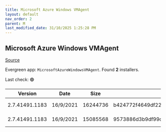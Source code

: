 ```yaml
---
title: Microsoft Azure Windows VMAgent
layout: default
nav_order: 2
parent: M
last_modified_date: 31/10/2025 1:25:28 PM
---
```


## Microsoft Azure Windows VMAgent

[Source](https://learn.microsoft.com/en-us/azure/virtual-machines/extensions/agent-windows)

Evergreen app: `MicrosoftAzureWindowsVMAgent`. Found **2** installers.

Last check: 🟢

| Version        | Date      | Size     | Sha256                                                           | Architecture | InstallerType | Type | URI                                                                                                                                                                                                                                                                                                    |
| -------------- | --------- | -------- | ---------------------------------------------------------------- | ------------ | ------------- | ---- | ------------------------------------------------------------------------------------------------------------------------------------------------------------------------------------------------------------------------------------------------------------------------------------------------------ |
| 2.7.41491.1183 | 16/9/2021 | 16244736 | b424772f4649df22e435b377fd1c6709c2978f2fbb795e09fe214f4168855c0b | ARM64        | Default       | msi  | [https://github.com/Azure/WindowsVMAgent/releases/download/2.7.41491.1183AMD64%26ARM64/WindowsAzureVmAgent.arm64_2.7.41491.1183_2510111183.fre.msi](https://github.com/Azure/WindowsVMAgent/releases/download/2.7.41491.1183AMD64%26ARM64/WindowsAzureVmAgent.arm64_2.7.41491.1183_2510111183.fre.msi) |
| 2.7.41491.1183 | 16/9/2021 | 15085568 | 9573886d3b9df99c960b104a81aae381b564fd342b65e4f02bdeaa5547d0aef1 | x64          | Default       | msi  | [https://github.com/Azure/WindowsVMAgent/releases/download/2.7.41491.1183AMD64%26ARM64/WindowsAzureVmAgent.amd64_2.7.41491.1183_2510111183.fre.msi](https://github.com/Azure/WindowsVMAgent/releases/download/2.7.41491.1183AMD64%26ARM64/WindowsAzureVmAgent.amd64_2.7.41491.1183_2510111183.fre.msi) |
